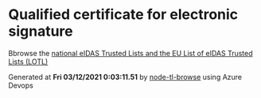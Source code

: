 # Qualified certificate for electronic signature 
 Bbrowse the [national eIDAS Trusted Lists and the EU List of eIDAS Trusted Lists (LOTL)](https://webgate.ec.europa.eu/tl-browser/#/) 
 
 
Generated at **Fri 03/12/2021  0:03:11.51** by [node-tl-browse](https://github.com/ymedlop/node-tl-browser) using Azure Devops 
